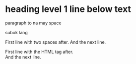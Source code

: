 
heading level 1 line below text
=============================

<p>paragraph to na may space <p\>

<p>subok lang<p\>

<p>First line with two spaces after.  
And the next line.<p\>

<p>First line with the HTML tag after.<br>
And the next line.<p>